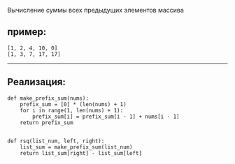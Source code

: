 Вычисление суммы всех предыдущих элементов массива
## пример:
~~~
[1, 2, 4, 10, 0]
[1, 3, 7, 17, 17]
~~~
- - - 
## Реализация:
~~~
def make_prefix_sum(nums):  
    prefix_sum = [0] * (len(nums) + 1)  
    for i in range(1, len(nums) + 1):  
        prefix_sum[i] = prefix_sum[i - 1] + nums[i - 1]  
    return prefix_sum
    
  
def rsq(list_num, left, right):  
    list_sum = make_prefix_sum(list_num)  
    return list_sum[right] - list_sum[left]
~~~